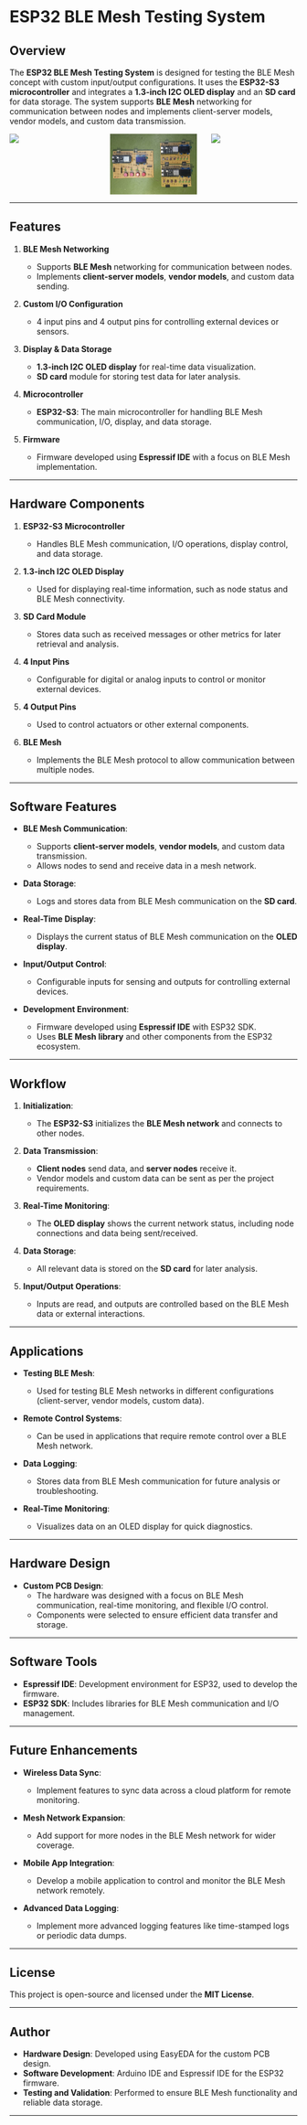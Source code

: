# ESP32 BLE Mesh Testing System

## Overview
The **ESP32 BLE Mesh Testing System** is designed for testing the BLE Mesh concept with custom input/output configurations. It uses the **ESP32-S3 microcontroller** and integrates a **1.3-inch I2C OLED display** and an **SD card** for data storage. The system supports **BLE Mesh** networking for communication between nodes and implements client-server models, vendor models, and custom data transmission.

<div style="display: flex; justify-content: space-between;">
    <img src="https://github.com/karthirilla/karthikrilla.github.io/blob/main/PROJECTS/ESP32%20BLE%20MESH%20TESTING/ESP32_BLE_MESH_TESTING_1.jpg" width="30%" />
    <img src="https://github.com/karthirilla/karthikrilla.github.io/blob/main/PROJECTS/ESP32%20BLE%20MESH%20TESTING/ESP32_BLE_MESH_TESTING_2.jpg" width="30%" />
    <img src="https://github.com/karthirilla/karthikrilla.github.io/blob/main/PROJECTS/ESP32%20BLE%20MESH%20TESTING/ESP32_BLE_MESH_TESTING_3.jpg" width="30%" />
</div>

---

## Features

1. **BLE Mesh Networking**  
   - Supports **BLE Mesh** networking for communication between nodes.  
   - Implements **client-server models**, **vendor models**, and custom data sending.

2. **Custom I/O Configuration**  
   - 4 input pins and 4 output pins for controlling external devices or sensors.

3. **Display & Data Storage**  
   - **1.3-inch I2C OLED display** for real-time data visualization.  
   - **SD card** module for storing test data for later analysis.

4. **Microcontroller**  
   - **ESP32-S3**: The main microcontroller for handling BLE Mesh communication, I/O, display, and data storage.

5. **Firmware**  
   - Firmware developed using **Espressif IDE** with a focus on BLE Mesh implementation.

---

## Hardware Components

1. **ESP32-S3 Microcontroller**  
   - Handles BLE Mesh communication, I/O operations, display control, and data storage.

2. **1.3-inch I2C OLED Display**  
   - Used for displaying real-time information, such as node status and BLE Mesh connectivity.

3. **SD Card Module**  
   - Stores data such as received messages or other metrics for later retrieval and analysis.

4. **4 Input Pins**  
   - Configurable for digital or analog inputs to control or monitor external devices.

5. **4 Output Pins**  
   - Used to control actuators or other external components.

6. **BLE Mesh**  
   - Implements the BLE Mesh protocol to allow communication between multiple nodes.

---

## Software Features

- **BLE Mesh Communication**:  
   - Supports **client-server models**, **vendor models**, and custom data transmission.  
   - Allows nodes to send and receive data in a mesh network.

- **Data Storage**:  
   - Logs and stores data from BLE Mesh communication on the **SD card**.

- **Real-Time Display**:  
   - Displays the current status of BLE Mesh communication on the **OLED display**.

- **Input/Output Control**:  
   - Configurable inputs for sensing and outputs for controlling external devices.

- **Development Environment**:  
   - Firmware developed using **Espressif IDE** with ESP32 SDK.  
   - Uses **BLE Mesh library** and other components from the ESP32 ecosystem.

---

## Workflow

1. **Initialization**:  
   - The **ESP32-S3** initializes the **BLE Mesh network** and connects to other nodes.

2. **Data Transmission**:  
   - **Client nodes** send data, and **server nodes** receive it.  
   - Vendor models and custom data can be sent as per the project requirements.

3. **Real-Time Monitoring**:  
   - The **OLED display** shows the current network status, including node connections and data being sent/received.

4. **Data Storage**:  
   - All relevant data is stored on the **SD card** for later analysis.

5. **Input/Output Operations**:  
   - Inputs are read, and outputs are controlled based on the BLE Mesh data or external interactions.

---

## Applications

- **Testing BLE Mesh**:  
   - Used for testing BLE Mesh networks in different configurations (client-server, vendor models, custom data).

- **Remote Control Systems**:  
   - Can be used in applications that require remote control over a BLE Mesh network.

- **Data Logging**:  
   - Stores data from BLE Mesh communication for future analysis or troubleshooting.

- **Real-Time Monitoring**:  
   - Visualizes data on an OLED display for quick diagnostics.

---

## Hardware Design

- **Custom PCB Design**:  
   - The hardware was designed with a focus on BLE Mesh communication, real-time monitoring, and flexible I/O control.  
   - Components were selected to ensure efficient data transfer and storage.

---

## Software Tools

- **Espressif IDE**: Development environment for ESP32, used to develop the firmware.  
- **ESP32 SDK**: Includes libraries for BLE Mesh communication and I/O management.

---

## Future Enhancements

- **Wireless Data Sync**:  
   - Implement features to sync data across a cloud platform for remote monitoring.

- **Mesh Network Expansion**:  
   - Add support for more nodes in the BLE Mesh network for wider coverage.

- **Mobile App Integration**:  
   - Develop a mobile application to control and monitor the BLE Mesh network remotely.

- **Advanced Data Logging**:  
   - Implement more advanced logging features like time-stamped logs or periodic data dumps.

---

## License

This project is open-source and licensed under the **MIT License**.

---

## Author

- **Hardware Design**: Developed using EasyEDA for the custom PCB design.  
- **Software Development**: Arduino IDE and Espressif IDE for the ESP32 firmware.  
- **Testing and Validation**: Performed to ensure BLE Mesh functionality and reliable data storage.

---

